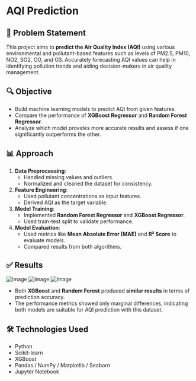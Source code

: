 # AQI Prediction

## 🧠 Problem Statement

This project aims to **predict the Air Quality Index (AQI)** using various environmental and pollutant-based features such as levels of PM2.5, PM10, NO2, SO2, CO, and O3. Accurately forecasting AQI values can help in identifying pollution trends and aiding decision-makers in air quality management.

## 🔍 Objective

- Build machine learning models to predict AQI from given features.
- Compare the performance of **XGBoost Regressor** and **Random Forest Regressor**.
- Analyze which model provides more accurate results and assess if one significantly outperforms the other.

## 📊 Approach

1. **Data Preprocessing**:
   - Handled missing values and outliers.
   - Normalized and cleaned the dataset for consistency.
2. **Feature Engineering**:
   - Used pollutant concentrations as input features.
   - Derived AQI as the target variable.
3. **Model Training**:
   - Implemented **Random Forest Regressor** and **XGBoost Regressor**.
   - Used train-test split to validate performance.
4. **Model Evaluation**:
   - Used metrics like **Mean Absolute Error (MAE)** and **R² Score** to evaluate models.
   - Compared results from both algorithms.

## ✅ Results
![image](https://github.com/user-attachments/assets/31488a7d-dc98-4e74-ba17-c6311f1a6689)
![image](https://github.com/user-attachments/assets/c65a435a-64a7-4e5d-a76b-50800dbcd79f)
![image](https://github.com/user-attachments/assets/070fdbe1-e230-46b7-bc24-97558769ed8d)

- Both **XGBoost** and **Random Forest** produced **similar results** in terms of prediction accuracy.
- The performance metrics showed only marginal differences, indicating both models are suitable for AQI prediction with this dataset.

## 🛠️ Technologies Used

- Python
- Scikit-learn
- XGBoost
- Pandas / NumPy / Matplotlib / Seaborn
- Jupyter Notebook

